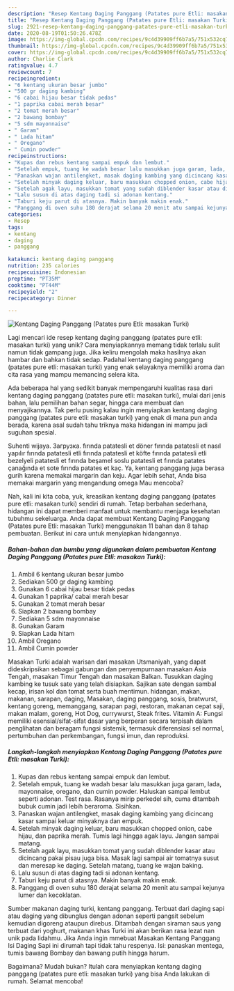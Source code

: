 ```yaml
---
description: "Resep Kentang Daging Panggang (Patates pure Etli: masakan Turki) Anti Gagal"
title: "Resep Kentang Daging Panggang (Patates pure Etli: masakan Turki) Anti Gagal"
slug: 2921-resep-kentang-daging-panggang-patates-pure-etli-masakan-turki-anti-gagal
date: 2020-08-19T01:50:26.478Z
image: https://img-global.cpcdn.com/recipes/9c4d39909ff6b7a5/751x532cq70/kentang-daging-panggang-patates-pure-etli-masakan-turki-foto-resep-utama.jpg
thumbnail: https://img-global.cpcdn.com/recipes/9c4d39909ff6b7a5/751x532cq70/kentang-daging-panggang-patates-pure-etli-masakan-turki-foto-resep-utama.jpg
cover: https://img-global.cpcdn.com/recipes/9c4d39909ff6b7a5/751x532cq70/kentang-daging-panggang-patates-pure-etli-masakan-turki-foto-resep-utama.jpg
author: Charlie Clark
ratingvalue: 4.7
reviewcount: 7
recipeingredient:
- "6 kentang ukuran besar jumbo"
- "500 gr daging kambing"
- "6 cabai hijau besar tidak pedas"
- "1 paprika cabai merah besar"
- "2 tomat merah besar"
- "2 bawang bombay"
- "5 sdm mayonnaise"
- " Garam"
- " Lada hitam"
- " Oregano"
- " Cumin powder"
recipeinstructions:
- "Kupas dan rebus kentang sampai empuk dan lembut."
- "Setelah empuk, tuang ke wadah besar lalu masukkan juga garam, lada, mayonnaise, oregano, dan cumin powder. Haluskan sampai lembut seperti adonan. Test rasa. Rasanya mirip perkedel sih, cuma ditambah bubuk cumin jadi lebih beraroma. Sisihkan."
- "Panaskan wajan antilengket, masak daging kambing yang dicincang kasar sampai keluar minyaknya dan empuk."
- "Setelah minyak daging keluar, baru masukkan chopped onion, cabe hijau, dan paprika merah. Tumis lagi hingga agak layu. Jangan sampai matang."
- "Setelah agak layu, masukkan tomat yang sudah diblender kasar atau dicincang pakai pisau juga bisa. Masak lagi sampai air tomatnya susut dan meresap ke daging. Setelah matang, tuang ke wajan baking."
- "Lalu susun di atas daging tadi si adonan kentang."
- "Taburi keju parut di atasnya. Makin banyak makin enak."
- "Panggang di oven suhu 180 derajat selama 20 menit atu sampai kejunya lumer dan kecoklatan."
categories:
- Resep
tags:
- kentang
- daging
- panggang

katakunci: kentang daging panggang 
nutrition: 235 calories
recipecuisine: Indonesian
preptime: "PT35M"
cooktime: "PT44M"
recipeyield: "2"
recipecategory: Dinner

---
```



![Kentang Daging Panggang (Patates pure Etli: masakan Turki)](https://img-global.cpcdn.com/recipes/9c4d39909ff6b7a5/751x532cq70/kentang-daging-panggang-patates-pure-etli-masakan-turki-foto-resep-utama.jpg)

Lagi mencari ide resep kentang daging panggang (patates pure etli: masakan turki) yang unik? Cara menyiapkannya memang tidak terlalu sulit namun tidak gampang juga. Jika keliru mengolah maka hasilnya akan hambar dan bahkan tidak sedap. Padahal kentang daging panggang (patates pure etli: masakan turki) yang enak selayaknya memiliki aroma dan cita rasa yang mampu memancing selera kita.

Ada beberapa hal yang sedikit banyak mempengaruhi kualitas rasa dari kentang daging panggang (patates pure etli: masakan turki), mulai dari jenis bahan, lalu pemilihan bahan segar, hingga cara membuat dan menyajikannya. Tak perlu pusing kalau ingin menyiapkan kentang daging panggang (patates pure etli: masakan turki) yang enak di mana pun anda berada, karena asal sudah tahu triknya maka hidangan ini mampu jadi suguhan spesial.

Suhenti wijaya. Загрузка. fırında patatesli et döner fırında patatesli et nasıl yapılır fırında patatesli etli fırında patatesli et köfte fırında patatesli etli bezelyeli patatesli et fırında beşamel soslu patatesli et fırında patates çanağında et sote fırında patates et kaç. Ya, kentang panggang juga berasa gurih karena memakai margarin dan keju. Agar lebih sehat, Anda bisa memakai margarin yang mengandung omega Mau mencoba?


Nah, kali ini kita coba, yuk, kreasikan kentang daging panggang (patates pure etli: masakan turki) sendiri di rumah. Tetap berbahan sederhana, hidangan ini dapat memberi manfaat untuk membantu menjaga kesehatan tubuhmu sekeluarga. Anda dapat membuat Kentang Daging Panggang (Patates pure Etli: masakan Turki) menggunakan 11 bahan dan 8 tahap pembuatan. Berikut ini cara untuk menyiapkan hidangannya.

<!--inarticleads1-->

##### Bahan-bahan dan bumbu yang digunakan dalam pembuatan Kentang Daging Panggang (Patates pure Etli: masakan Turki):

1. Ambil 6 kentang ukuran besar jumbo
1. Sediakan 500 gr daging kambing
1. Gunakan 6 cabai hijau besar tidak pedas
1. Gunakan 1 paprika/ cabai merah besar
1. Gunakan 2 tomat merah besar
1. Siapkan 2 bawang bombay
1. Sediakan 5 sdm mayonnaise
1. Gunakan  Garam
1. Siapkan  Lada hitam
1. Ambil  Oregano
1. Ambil  Cumin powder


Masakan Turki adalah warisan dari masakan Utsmaniyah, yang dapat dideskripsikan sebagai gabungan dan penyempurnaan masakan Asia Tengah, masakan Timur Tengah dan masakan Balkan. Tusukkan daging kambing ke tusuk sate yang telah disiapkan. Sajikan sate dengan sambal kecap, irisan kol dan tomat serta buah mentimun. hidangan, makan, makanan, sarapan, daging, Masakan, daging panggang, sosis, bratwurst, kentang goreng, memanggang, sarapan pagi, restoran, makanan cepat saji, makan malam, goreng, Hot Dog, currywurst, Steak frites. Vitamin A: Fungsi memiliki esensial/sifat-sifat dasar yang berperan secara terpisah dalam penglihatan dan beragam fungsi sistemik, termasuk diferensiasi sel normal, pertumbuhan dan perkembangan, fungsi imun, dan reproduksi. 

<!--inarticleads2-->

##### Langkah-langkah menyiapkan Kentang Daging Panggang (Patates pure Etli: masakan Turki):

1. Kupas dan rebus kentang sampai empuk dan lembut.
1. Setelah empuk, tuang ke wadah besar lalu masukkan juga garam, lada, mayonnaise, oregano, dan cumin powder. Haluskan sampai lembut seperti adonan. Test rasa. Rasanya mirip perkedel sih, cuma ditambah bubuk cumin jadi lebih beraroma. Sisihkan.
1. Panaskan wajan antilengket, masak daging kambing yang dicincang kasar sampai keluar minyaknya dan empuk.
1. Setelah minyak daging keluar, baru masukkan chopped onion, cabe hijau, dan paprika merah. Tumis lagi hingga agak layu. Jangan sampai matang.
1. Setelah agak layu, masukkan tomat yang sudah diblender kasar atau dicincang pakai pisau juga bisa. Masak lagi sampai air tomatnya susut dan meresap ke daging. Setelah matang, tuang ke wajan baking.
1. Lalu susun di atas daging tadi si adonan kentang.
1. Taburi keju parut di atasnya. Makin banyak makin enak.
1. Panggang di oven suhu 180 derajat selama 20 menit atu sampai kejunya lumer dan kecoklatan.


Sumber makanan daging turki, kentang panggang. Terbuat dari daging sapi atau daging yang dibunglus dengan adonan seperti pangsit sebelum kemudian digoreng ataupun direbus. Ditambah dengan siraman saus yang terbuat dari yoghurt, makanan khas Turki ini akan berikan rasa lezat nan unik pada lidahmu. Jika Anda ingin mmebuat Masakan Kentang Panggang Isi Daging Sapi ini dirumah tapi tidak tahu respenya. Isi: panaskan mentega, tumis bawang Bombay dan bawang putih hingga harum. 

Bagaimana? Mudah bukan? Itulah cara menyiapkan kentang daging panggang (patates pure etli: masakan turki) yang bisa Anda lakukan di rumah. Selamat mencoba!
